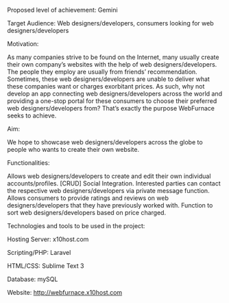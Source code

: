 Proposed level of achievement: Gemini 
 
Target Audience: Web designers/developers, consumers looking for web designers/developers 
 
Motivation:
 
As many companies strive to be found on the Internet, many usually create their own company’s websites with the help of web designers/developers. The people they employ are usually from friends’ recommendation. Sometimes, these web designers/developers are unable to deliver what these companies want or charges exorbitant prices. As such, why not develop an app connecting web designers/developers across the world and providing a one-stop portal for these consumers to choose their preferred web designers/developers from? That’s exactly the purpose WebFurnace seeks to achieve.
 
Aim:
 
We hope to showcase web designers/developers across the globe to people who wants to create their own website.
 
Functionalities:
 
Allows web designers/developers to create and edit their own individual accounts/profiles. [CRUD]
Social Integration.
Interested parties can contact the respective web designers/developers via private message function.
Allows consumers to provide ratings and reviews on web designers/developers that they have previously worked with.
Function to sort web designers/developers based on price charged.
 
Technologies and tools to be used in the project: 
 
Hosting Server: x10host.com
 
Scripting/PHP: Laravel
 
HTML/CSS: Sublime Text 3
 
Database: mySQL

Website: http://webfurnace.x10host.com
